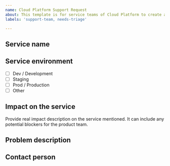 ```yaml
---
name: Cloud Platform Support Request
about: This template is for service teams of Cloud Platform to create a new support request
labels: 'support-team, needs-triage'

---
```


## Service name

<!--- Full name or acronym -->

## Service environment

- [ ] Dev / Development
- [ ] Staging
- [ ] Prod / Production
- [ ] Other

## Impact on the service

Provide real impact description on the service mentioned. It can include any potential blockers for the product team.

<!--- Impact description -->

## Problem description

<!-- Carefully describe the issue to avoid any possible delays. -->

## Contact person

<!-- Name, slack handle, email address of the person we can contact for further information. -->
